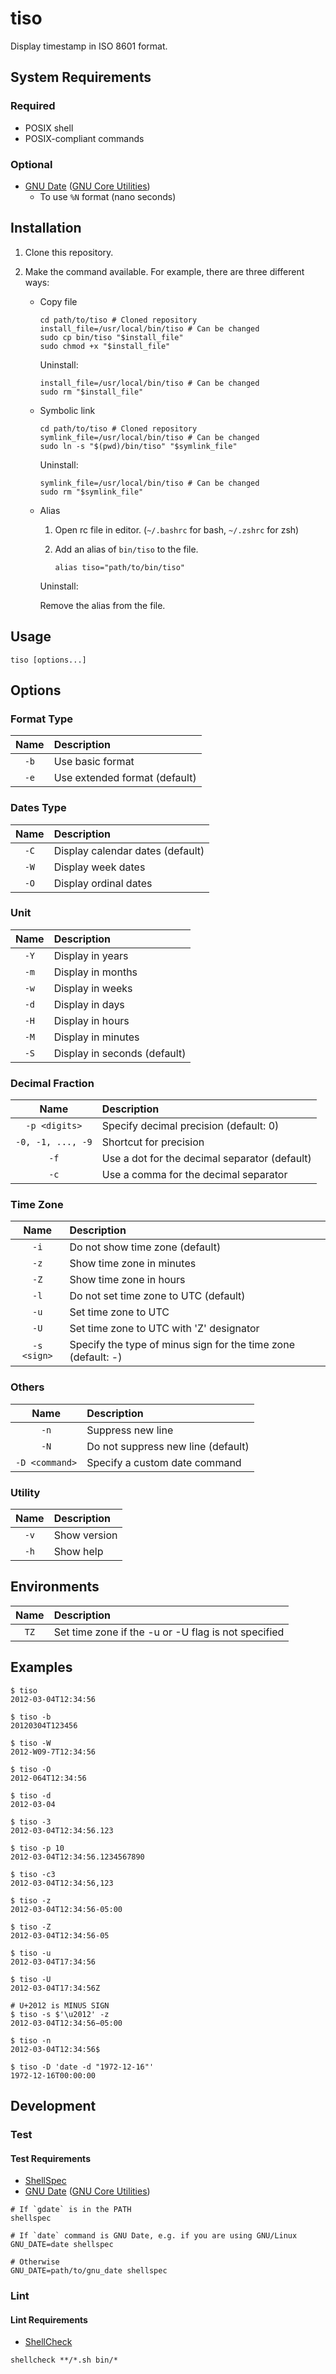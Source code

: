 # tiso

Display timestamp in ISO 8601 format.

## System Requirements

### Required

- POSIX shell
- POSIX-compliant commands

### Optional

- [GNU Date](https://www.gnu.org/software/coreutils/manual/html_node/date-invocation.html) ([GNU Core Utilities](https://www.gnu.org/software/coreutils/))
  - To use `%N` format (nano seconds)

## Installation

1. Clone this repository.

2. Make the command available. For example, there are three different ways:

   - Copy file

      ```shell
      cd path/to/tiso # Cloned repository
      install_file=/usr/local/bin/tiso # Can be changed
      sudo cp bin/tiso "$install_file"
      sudo chmod +x "$install_file"
      ```

      Uninstall:

      ```shell
      install_file=/usr/local/bin/tiso # Can be changed
      sudo rm "$install_file"
      ```

   - Symbolic link

      ```shell
      cd path/to/tiso # Cloned repository
      symlink_file=/usr/local/bin/tiso # Can be changed
      sudo ln -s "$(pwd)/bin/tiso" "$symlink_file"
      ```

      Uninstall:

      ```shell
      symlink_file=/usr/local/bin/tiso # Can be changed
      sudo rm "$symlink_file"
      ```

   - Alias

      1. Open rc file in editor. (`~/.bashrc` for bash, `~/.zshrc` for zsh)

      2. Add an alias of `bin/tiso` to the file.

          ```shell
          alias tiso="path/to/bin/tiso"
          ```

      Uninstall:

      Remove the alias from the file.

## Usage

```shell
tiso [options...]
```

## Options

### Format Type

| Name  | Description                   |
| :---: | :---------------------------- |
| `-b`  | Use basic format              |
| `-e`  | Use extended format (default) |

### Dates Type

| Name  | Description                      |
| :---: | :------------------------------- |
| `-C`  | Display calendar dates (default) |
| `-W`  | Display week dates               |
| `-O`  | Display ordinal dates            |

### Unit

| Name  | Description                  |
| :---: | :--------------------------- |
| `-Y`  | Display in years             |
| `-m`  | Display in months            |
| `-w`  | Display in weeks             |
| `-d`  | Display in days              |
| `-H`  | Display in hours             |
| `-M`  | Display in minutes           |
| `-S`  | Display in seconds (default) |

### Decimal Fraction

|       Name        | Description                                   |
| :---------------: | :-------------------------------------------- |
|   `-p <digits>`   | Specify decimal precision (default: 0)        |
| `-0, -1, ..., -9` | Shortcut for precision                        |
|       `-f`        | Use a dot for the decimal separator (default) |
|       `-c`        | Use a comma for the decimal separator         |

### Time Zone

|    Name     | Description                                                   |
| :---------: | :------------------------------------------------------------ |
|    `-i`     | Do not show time zone (default)                               |
|    `-z`     | Show time zone in minutes                                     |
|    `-Z`     | Show time zone in hours                                       |
|    `-l`     | Do not set time zone to UTC (default)                         |
|    `-u`     | Set time zone to UTC                                          |
|    `-U`     | Set time zone to UTC with 'Z' designator                      |
| `-s <sign>` | Specify the type of minus sign for the time zone (default: -) |

### Others

|      Name      | Description                        |
| :------------: | :--------------------------------- |
|      `-n`      | Suppress new line                  |
|      `-N`      | Do not suppress new line (default) |
| `-D <command>` | Specify a custom date command      |

### Utility

| Name  | Description  |
| :---: | :----------- |
| `-v`  | Show version |
| `-h`  | Show help    |

## Environments

| Name  | Description                                         |
| :---: | :-------------------------------------------------- |
| `TZ`  | Set time zone if the -u or -U flag is not specified |

## Examples

```shell
$ tiso
2012-03-04T12:34:56

$ tiso -b
20120304T123456

$ tiso -W
2012-W09-7T12:34:56

$ tiso -O
2012-064T12:34:56

$ tiso -d
2012-03-04

$ tiso -3
2012-03-04T12:34:56.123

$ tiso -p 10
2012-03-04T12:34:56.1234567890

$ tiso -c3
2012-03-04T12:34:56,123

$ tiso -z
2012-03-04T12:34:56-05:00

$ tiso -Z
2012-03-04T12:34:56-05

$ tiso -u
2012-03-04T17:34:56

$ tiso -U
2012-03-04T17:34:56Z

# U+2012 is MINUS SIGN
$ tiso -s $'\u2012' -z
2012-03-04T12:34:56−05:00

$ tiso -n
2012-03-04T12:34:56$

$ tiso -D 'date -d "1972-12-16"'
1972-12-16T00:00:00
```

## Development

### Test

#### Test Requirements

- [ShellSpec](https://shellspec.info/)
- [GNU Date](https://www.gnu.org/software/coreutils/manual/html_node/date-invocation.html) ([GNU Core Utilities](https://www.gnu.org/software/coreutils/))

```shell
# If `gdate` is in the PATH
shellspec

# If `date` command is GNU Date, e.g. if you are using GNU/Linux
GNU_DATE=date shellspec

# Otherwise
GNU_DATE=path/to/gnu_date shellspec
```

### Lint

#### Lint Requirements

- [ShellCheck](https://www.shellcheck.net/)

```shell
shellcheck **/*.sh bin/*
```
